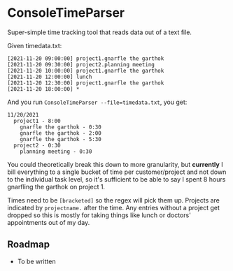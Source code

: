 # ConsoleTimeParser

Super-simple time tracking tool that reads data out of a text file.

Given timedata.txt:
```
[2021-11-20 09:00:00] project1.gnarfle the garthok
[2021-11-20 09:30:00] project2.planning meeting
[2021-11-20 10:00:00] project1.gnarfle the garthok
[2021-11-20 12:00:00] lunch
[2021-11-20 12:30:00] project1.gnarfle the garthok
[2021-11-20 18:00:00] *
```

And you run `ConsoleTimeParser --file=timedata.txt`, you get:

```
11/20/2021
  project1 - 8:00
    gnarfle the garthok - 0:30
    gnarfle the garthok - 2:00
    gnarfle the garthok - 5:30
  project2 - 0:30
    planning meeting - 0:30
```

You could theoretically break this down to more granularity, but
**currently** I bill everything to a single bucket of time per
customer/project and not down to the individual task level, so it's
sufficient to be able to say I spent 8 hours gnarfling the garthok
on project 1.

Times need to be `[bracketed]` so the regex will pick them up.
Projects are indicated by `projectname.` after the time. Any entries
without a project get dropped so this is mostly for taking things
like lunch or doctors' appointments out of my day.

## Roadmap

- To be written